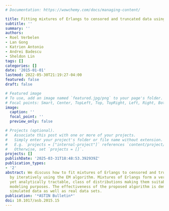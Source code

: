 ```yaml
---
# Documentation: https://wowchemy.com/docs/managing-content/

title: Fitting mixtures of Erlangs to censored and truncated data using the EM algorithm
subtitle: ''
summary: ''
authors:
- Roel Verbelen
- Lan Gong
- Katrien Antonio
- Andrei Badescu
- Sheldon Lin
tags: []
categories: []
date: '2015-01-01'
lastmod: 2022-05-30T21:19:27-04:00
featured: false
draft: false

# Featured image
# To use, add an image named `featured.jpg/png` to your page's folder.
# Focal points: Smart, Center, TopLeft, Top, TopRight, Left, Right, BottomLeft, Bottom, BottomRight.
image:
  caption: ''
  focal_point: ''
  preview_only: false

# Projects (optional).
#   Associate this post with one or more of your projects.
#   Simply enter your project's folder or file name without extension.
#   E.g. `projects = ["internal-project"]` references `content/project/deep-learning/index.md`.
#   Otherwise, set `projects = []`.
projects: []
publishDate: '2025-03-31T18:48:53.392939Z'
publication_types:
- '2'
abstract: We discuss how to fit mixtures of Erlangs to censored and truncated data
  by iteratively using the EM algorithm. Mixtures of Erlangs form a very versatile,
  yet analytically tractable, class of distributions making them suitable for loss
  modeling purposes. The effectiveness of the proposed algorithm is demonstrated on
  simulated data as well as real data sets.
publication: '*ASTIN Bulletin*'
doi: 10.1017/asb.2015.15
---
```

